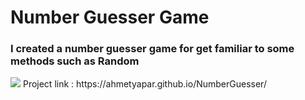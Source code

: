 <h1>Number Guesser Game</h1>
<h3>I created a number guesser game for get familiar to some methods such as Random</h3>
<img src="https://github.com/ahmetyapar/NumberGuesser/assets/109108488/9bcc5a58-9a07-4fa1-b544-bca0bf39cc82">
Project link : https://ahmetyapar.github.io/NumberGuesser/
